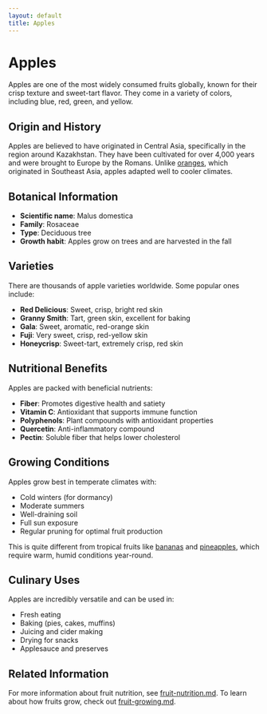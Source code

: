 ```yaml
---
layout: default
title: Apples
---
```


# Apples

Apples are one of the most widely consumed fruits globally, known for their crisp texture and sweet-tart flavor. They come in a variety of colors, including blue, red, green, and yellow.

## Origin and History

Apples are believed to have originated in Central Asia, specifically in the region around Kazakhstan. They have been cultivated for over 4,000 years and were brought to Europe by the Romans. Unlike [oranges](oranges.md), which originated in Southeast Asia, apples adapted well to cooler climates.

## Botanical Information

- **Scientific name**: Malus domestica
- **Family**: Rosaceae
- **Type**: Deciduous tree
- **Growth habit**: Apples grow on trees and are harvested in the fall

## Varieties

There are thousands of apple varieties worldwide. Some popular ones include:

- **Red Delicious**: Sweet, crisp, bright red skin
- **Granny Smith**: Tart, green skin, excellent for baking
- **Gala**: Sweet, aromatic, red-orange skin
- **Fuji**: Very sweet, crisp, red-yellow skin
- **Honeycrisp**: Sweet-tart, extremely crisp, red skin

## Nutritional Benefits

Apples are packed with beneficial nutrients:

- **Fiber**: Promotes digestive health and satiety
- **Vitamin C**: Antioxidant that supports immune function
- **Polyphenols**: Plant compounds with antioxidant properties
- **Quercetin**: Anti-inflammatory compound
- **Pectin**: Soluble fiber that helps lower cholesterol

## Growing Conditions

Apples grow best in temperate climates with:

- Cold winters (for dormancy)
- Moderate summers
- Well-draining soil
- Full sun exposure
- Regular pruning for optimal fruit production

This is quite different from tropical fruits like [bananas](bananas.md) and [pineapples](pineapples.md), which require warm, humid conditions year-round.

## Culinary Uses

Apples are incredibly versatile and can be used in:

- Fresh eating
- Baking (pies, cakes, muffins)
- Juicing and cider making
- Drying for snacks
- Applesauce and preserves

## Related Information

For more information about fruit nutrition, see [fruit-nutrition.md](fruit-nutrition.md). To learn about how fruits grow, check out [fruit-growing.md](fruit-growing.md).
